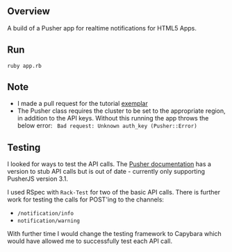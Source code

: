 ## Overview

A build of a Pusher app for realtime notifications for HTML5 Apps.

## Run

```ruby app.rb```

## Note

- I made a pull request for the tutorial [exemplar](https://github.com/pusher/realtime-notifications-tutorial/tree/ruby)
- The Pusher class requires the cluster to be set to the appropriate region, in addition to the API keys. Without this running the app throws the below error:
``` Bad request: Unknown auth_key (Pusher::Error)```

## Testing

I looked for ways to test the API calls. The [Pusher documentation](https://github.com/pusher-community/pusher-js-test-stub) has a version to stub API calls but is out of date - currently only supporting PusherJS version 3.1.

I used RSpec with ```Rack-Test``` for two of the basic API calls. There is further work for testing the calls for POST'ing to the channels:
- ```/notification/info```
- ```notification/warning```

With further time I would change the testing framework to Capybara which would have allowed me to successfully test each API call.
